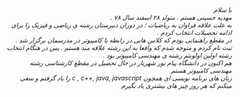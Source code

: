 <I DOCTYPE html>
<html dir="rtl" lang="fa">
<head>
<meta chaset="utf-8">
<div dir="rtl">
<title>انگیزه نامه </title>
</head>
<body>
<div dir="rlt">
با سلام
‌<br>
مهدیه حسینی هستم . متولد ۲۸ اسفند سال ۷۸ .
<br>
به علت علاقه فراوان به ریاضیات ؛ در دوران دبیرستان رشته ی ریاضی و فیزیک را برای ادامه تحصیلات انتخاب کردم . 
<br>
در مقطع راهنمایی بودم که کلاس هایی در رابطه با کامپیوتر در مدرسمان برگزار شد .
 ثبت نام کردم و متوجه شدم که واقعا به این رشته علاقه مند هستم 
. پس در هنگام انتخاب رشته اولین اولویتم رشته ی مهندسی کامپیوتر بود . 
‌<br>
  هم اکنون در دانشگاه پیام نور شهریار در حال تحصیل در مقطع کارشناسی رشته مهندسی کامپیوتر هستم
‌<br>
زبان های برنامه نویسی ای همچون c , c++, java, javascript را یاد گرفتم و سعی میکنم که هر روز چیز های بیشتری یاد بگیرم 
<br>

</div>
</body>
</html>
